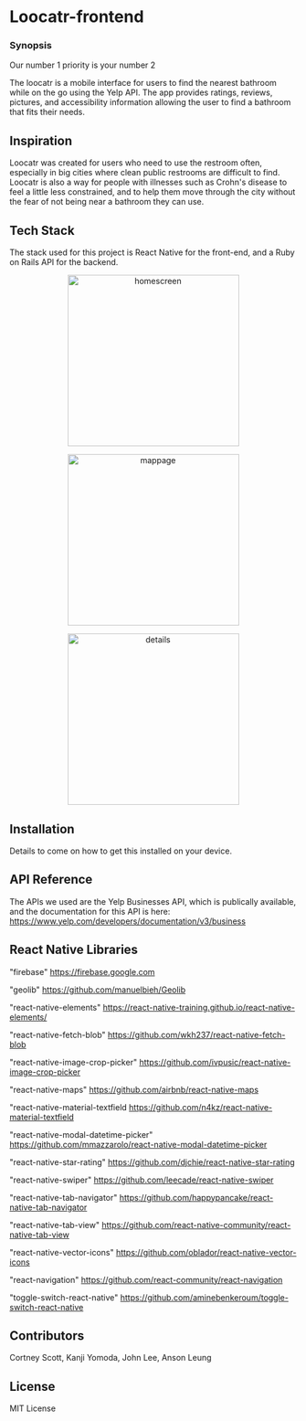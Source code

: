 # Loocatr-frontend
### Synopsis
Our number 1 priority is your number 2

The loocatr is a mobile interface for users to find the nearest bathroom while on the go using the Yelp API. The app provides ratings, reviews, pictures, and accessibility information allowing the user to find a bathroom that fits their needs.

## Inspiration

Loocatr was created for users who need to use the restroom often, especially in big cities where clean public restrooms are difficult to find. Loocatr is also a way for people with illnesses such as Crohn's disease to feel a little less constrained, and to help them move through the city without the fear of not being near a bathroom they can use.

## Tech Stack

The stack used for this project is React Native for the front-end, and a Ruby on Rails API for the backend.

<p align="center">
  <img width="300" alt="homescreen" src="https://user-images.githubusercontent.com/29417990/32300389-81fd518e-bf16-11e7-8064-de17d731e099.png">
</p>
<p align="center">
  <img width="300" alt="mappage" src="https://user-images.githubusercontent.com/29417990/32300415-a49b0dbc-bf16-11e7-97fc-70216608b5ab.png">
</p>
<p align="center">
  <img width="300" alt="details" src="https://user-images.githubusercontent.com/29417990/32300423-aee840dc-bf16-11e7-9c7f-fcd71fd2ad89.png">
</p>

## Installation

Details to come on how to get this installed on your device.

## API Reference

The APIs we used are the Yelp Businesses API, which is publically available, and the documentation for this API is here:
https://www.yelp.com/developers/documentation/v3/business

## React Native Libraries

"firebase"
https://firebase.google.com

"geolib"
https://github.com/manuelbieh/Geolib

"react-native-elements"
https://react-native-training.github.io/react-native-elements/

"react-native-fetch-blob"
https://github.com/wkh237/react-native-fetch-blob

"react-native-image-crop-picker"
https://github.com/ivpusic/react-native-image-crop-picker

"react-native-maps"
https://github.com/airbnb/react-native-maps

"react-native-material-textfield
https://github.com/n4kz/react-native-material-textfield

"react-native-modal-datetime-picker"
https://github.com/mmazzarolo/react-native-modal-datetime-picker

"react-native-star-rating"
https://github.com/djchie/react-native-star-rating

"react-native-swiper"
https://github.com/leecade/react-native-swiper

"react-native-tab-navigator"
https://github.com/happypancake/react-native-tab-navigator

"react-native-tab-view"
https://github.com/react-native-community/react-native-tab-view

"react-native-vector-icons"
https://github.com/oblador/react-native-vector-icons

"react-navigation"
https://github.com/react-community/react-navigation

"toggle-switch-react-native"
https://github.com/aminebenkeroum/toggle-switch-react-native

## Contributors

Cortney Scott,
Kanji Yomoda,
John Lee,
Anson Leung

## License

MIT License
